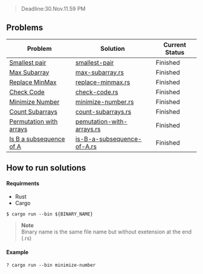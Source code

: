 > Deadline:30.Nov.11.59 PM

## Problems

| Problem                                                                                     | Solution                                                           | Current Status |
| ------------------------------------------------------------------------------------------- | ------------------------------------------------------------------ | -------------- |
| [Smallest pair](https://codeforces.com/group/MWSDmqGsZm/contest/219774/problem/I)           | [smallest-pair](./src/bin/smallest-pair.rs)                        | Finished       |
| [Max Subarray](https://codeforces.com/group/MWSDmqGsZm/contest/219774/problem/L)            | [max-subarray.rs](./src/bin/max-subarray.rs)                       | Finished       |
| [Replace MinMax](https://codeforces.com/group/MWSDmqGsZm/contest/219774/problem/M)          | [replace-minmax.rs](./src/bin/replace-minmax.rs)                   | Finished       |
| [Check Code](https://codeforces.com/group/MWSDmqGsZm/contest/219774/problem/N)              | [check-code.rs](./src/bin/check-code.rs)                           | Finished       |
| [Minimize Number](https://codeforces.com/group/MWSDmqGsZm/contest/219774/problem/P)         | [minimize-number.rs](./src/bin/minimize-number.rs)                 | Finished       |
| [Count Subarrays](https://codeforces.com/group/MWSDmqGsZm/contest/219774/problem/Q)         | [count-subarrays.rs](./src//bin/count-subarrays.rs)                | Finished       |
| [Permutation with arrays](https://codeforces.com/group/MWSDmqGsZm/contest/219774/problem/R) | [pemutation-with-arrays.rs](./src/bin/permutation-with-arrays.rs)  | Finished       |
| [Is B a subsequence of A](https://codeforces.com/group/MWSDmqGsZm/contest/219774/problem/U) | [is-B-a-subsequence-of-A.rs](./src/bin/is-B-a-subsequence-of-A.rs) | Finished       |

## How to run solutions

#### Requirments

- Rust
- Cargo

```terminal
$ cargo run --bin ${BINARY_NAME}
```

> **Note**  
> Binary name is the same file name but without exetension at the end (.rs)

#### Example

```$
? cargo run --bin minimize-number
```
